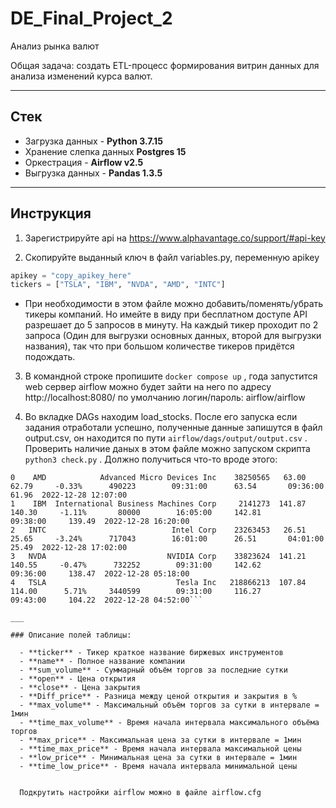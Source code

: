 # DE_Final_Project_2

Анализ рынка валют

Общая задача: создать ETL-процесс формирования витрин данных для анализа изменений курса валют.
___
## Стек
  - Загрузка данных - **Python 3.7.15**
  - Хранение слепка данных **Postgres 15**
  - Оркестрация - **Airflow v2.5**
  - Выгрузка данных - **Pandas 1.3.5**

  ___
## Инструкция

1. Зарегистрируйте api на https://www.alphavantage.co/support/#api-key

2. Скопируйте выданный ключ в файл variables.py, переменную apikey

```python
apikey = "copy_apikey_here"
tickers = ["TSLA", "IBM", "NVDA", "AMD", "INTC"]
```
  - При необходимости в этом файле можно добавить/поменять/убрать тикеры компаний. Но имейте в виду при бесплатном доступе API разрешает до 5 запросов в минуту. На каждый тикер проходит по 2 запроса (Один для выгрузки основных данных, второй для выгрузки названия), так что при большом количестве тикеров придётся подождать.

3. В командной строке пропишите  `docker compose up` , года запустится web сервер airflow можно будет зайти на него по адресу http://localhost:8080/ по умолчанию логин/пароль: airflow/airflow


4. Во вкладке DAGs находим load_stocks. После его запуска если задания отработали успешно, полученные данные запишутся в файл output.csv, он находится по пути `airflow/dags/output/output.csv` .
Проверить наличие даных в этом файле можно запуском скрипта  ` python3 check.py` . Должно получиться что-то вроде этого:

```  ticker                                  name  sum_volume    open   close Diff_price  max_volume time_max_volume  max_price time_max_price  low_price       time_low_price
0    AMD            Advanced Micro Devices Inc    38250565   63.00   62.79     -0.33%      490223        09:31:00      63.54       09:36:00      61.96  2022-12-28 12:07:00
1    IBM  International Business Machines Corp     2141273  141.87  140.30     -1.11%       80000        16:05:00     142.81       09:38:00     139.49  2022-12-28 16:20:00
2   INTC                            Intel Corp    23263453   26.51   25.65     -3.24%      717043        16:01:00      26.51       04:01:00      25.49  2022-12-28 17:02:00
3   NVDA                           NVIDIA Corp    33823624  141.21  140.55     -0.47%      732252        09:31:00     142.62       09:36:00     138.47  2022-12-28 05:18:00
4   TSLA                             Tesla Inc   218866213  107.84  114.00      5.71%     3440599        09:31:00     116.27       09:43:00     104.22  2022-12-28 04:52:00```

___

### Описание полей таблицы:

  - **ticker** - Тикер краткое название биржевых инструментов
  - **name** - Полное название компании
  - **sum_volume** - Суммарный объём торгов за последние сутки
  - **open** - Цена открытия
  - **close** - Цена закрытия
  - **Diff_price** - Разница между ценой открытия и закрытия в %
  - **max_volume** - Максимальный объём торгов за сутки в интервале = 1мин
  - **time_max_volume** - Время начала интервала максимального объёма торгов
  - **max_price** - Максимальная цена за сутки в интервале = 1мин
  - **time_max_price** - Время начала интервала максимальной цены
  - **low_price** - Минимальная цена за сутки в интервале = 1мин
  - **time_low_price** - Время начала интервала минимальной цены


  Подкрутить настройки airflow можно в файле airflow.cfg